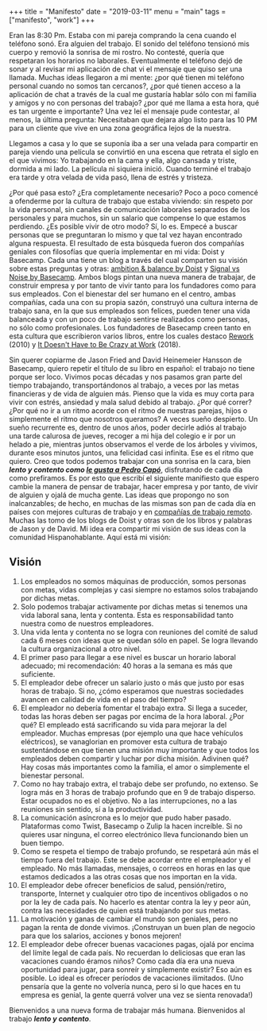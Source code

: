+++
title = "Manifesto"
date = "2019-03-11"
menu = "main"
tags = ["manifesto", "work"]
+++

Eran las 8:30 Pm. Estaba con mi pareja comprando la cena cuando el teléfono sonó. Era alguien del trabajo. El sonido del teléfono tensionó mis cuerpo y removió la sonrisa de mi rostro. No contesté, quería que respetaran los horarios no laborales. Eventualmente el teléfono dejó de sonar y al revisar mi aplicación de chat vi el mensaje que quiso ser una llamada. Muchas ideas llegaron a mi mente: ¿por qué tienen mi teléfono personal cuando no somos tan cercanos?, ¿por qué tienen acceso a la aplicación de chat a través de la cual me gustaría hablar sólo con mi familia y amigos y no con personas del trabajo? ¿por qué me llama a esta hora, qué es tan urgente e importante? Una vez leí el mensaje pude contestar, al menos, la última pregunta: Necesitaban que dejara algo listo para las 10 PM para un cliente que vive en una zona geográfica lejos de la nuestra. 

Llegamos a casa y lo que se suponía iba a ser una velada para compartir en pareja viendo una película se convirtió en una escena que retrata el siglo en el que vivimos: Yo trabajando en la cama y ella, algo cansada y triste, dormida a mi lado. La película ni siquiera inició. Cuando terminé el trabajo era tarde y otra velada de vida pasó, llena de estrés y tristeza. 

¿Por qué pasa esto? ¿Era completamente necesario? Poco a poco comencé a ofenderme por la cultura de trabajo que estaba viviendo: sin respeto por la vida personal, sin canales de comunicación laborales separados de los personales y para muchos, sin un salario que compense lo que estamos perdiendo. ¿Es posible vivir de otro modo? Sí, lo es. Empecé a buscar personas que se preguntaran lo mismo y que tal vez hayan encontrado alguna respuesta. El resultado de esta búsqueda fueron dos compañías geniales con filosofías que quería implementar en mi vida: Doist y Basecamp. Cada una tiene un blog a través del cual comparten su visión sobre estas preguntas y otras: [ambition & balance by Doist](https://doist.com/blog/) y [Signal vs Noise by Basecamp](https://m.signalvnoise.com/). Ambos blogs pintan una nueva manera de trabajar, de construir empresa y por tanto de vivir tanto para los fundadores como para sus empleados. Con el bienestar del ser humano en el centro, ambas compañías, cada una con su propia sazón, construyó una cultura interna de trabajo sana, en la que sus empleados son felices, pueden tener una vida balanceada y con un poco de trabajo sentirse realizados como personas, no sólo como profesionales. Los fundadores de Basecamp creen tanto en esta cultura que escribieron varios libros, entre los cuales destaco [Rework](https://www.amazon.com/Rework-Jason-Fried/dp/0307463745) (2010) y [It Doesn't Have to Be Crazy at Work](https://www.amazon.com/Doesnt-Have-Be-Crazy-Work/dp/0062874780) (2018). 

Sin querer copiarme de Jason Fried and David Heinemeier Hansson de Basecamp, quiero repetir el título de su libro en español: el trabajo no tiene porque ser loco. Vivimos pocas décadas y nos pasamos gran parte del tiempo trabajando, transportándonos al trabajo, a veces por las metas financieras y de vida de alguien más. Pienso que la vida es muy corta para vivir con estrés, ansiedad y mala salud debido al trabajo. ¿Por qué correr? ¿Por qué no ir a un ritmo acorde con el ritmo de nuestras parejas, hijos o simplemente el ritmo que nosotros queramos? A veces sueño despierto. Un sueño recurrente es, dentro de unos años, poder decirle adiós al trabajo una tarde calurosa de jueves, recoger a mi hija del colegio e ir por un helado a pie, mientras juntos observamos el verde de los árboles y vivimos, durante esos minutos juntos, una felicidad casi infinita. Ese es el ritmo que quiero. Creo que todos podemos trabajar con una sonrisa en la cara, bien ***lento y contento como [le gusta a Pedro Capó](https://www.youtube.com/watch?v=1_zgKRBrT0Y)***, disfrutando de cada día como prefiramos. Es por esto que escribí el siguiente manifiesto que espero cambie la manera de pensar de trabajar, hacer empresa y por tanto, de vivir de alguien y ojalá de mucha gente. Las ideas que propongo no son inalcanzables; de hecho, en muchas de las mismas son pan de cada día en países con mejores culturas de trabajo y en [compañías de trabajo remoto](https://buffer.com/state-of-remote-work-2019). Muchas las tomo de los blogs de Doist y otras son de los libros y palabras de Jason y de David. Mi idea era compartir mi visión de sus ideas con la comunidad Hispanohablante. Aquí está mi visión:


## Visión

1. Los empleados no somos máquinas de producción, somos personas con metas, vidas complejas y casi siempre no estamos solos trabajando por dichas metas.
2. Solo podemos trabajar activamente por dichas metas si tenemos una vida laboral sana, lenta y contenta. Esta es responsabilidad tanto nuestra como de nuestros empleadores. 
3. Una vida lenta y contenta no se logra con reuniones del comité de salud cada 6 meses con ideas que se quedan sólo en papel. Se logra llevando la cultura organizacional a otro nivel.
3. El primer paso para llegar a ese nivel es buscar un horario laboral adecuado; mi recomendación: 40 horas a la semana es más que suficiente.
5. El empleador debe ofrecer un salario justo o más que justo por esas horas de trabajo. Si no, ¿cómo esperamos que nuestras sociedades avancen en calidad de vida en el paso del tiempo?
6. El empleador no debería fomentar el trabajo extra. Si llega a suceder, todas las horas deben ser pagas por encima de la hora laboral. ¿Por qué? El empleado está sacrificando su vida para mejorar la del empleador. Muchas empresas (por ejemplo una que hace vehículos eléctricos), se vanaglorian en promover esta cultura de trabajo sustentándose en que tienen una misión muy importante y que todos los empleados deben compartir y luchar por dicha misión. Adivinen qué? Hay cosas más importantes como la familia, el amor o simplemente el bienestar personal. 
7. Como no hay trabajo extra, el trabajo debe ser profundo, no extenso. Se logra más en 3 horas de trabajo profundo que en 9 de trabajo disperso. Estar ocupados no es el objetivo. No a las interrupciones, no a las reuniones sin sentido, sí a la productividad.
8. La comunicación asíncrona es lo mejor que pudo haber pasado. Plataformas como Twist, Basecamp o Zulip la hacen increíble. Si no quieres usar ninguna, el correo electrónico lleva funcionando bien un buen tiempo.
9. Como se respeta el tiempo de trabajo profundo, se respetará aún más el tiempo fuera del trabajo. Este se debe acordar entre el empleador y el empleado. No más llamadas, mensajes, o correos en horas en las que estamos dedicados a las otras cosas que nos importan en la vida. 
10. El empleador debe ofrecer beneficios de salud, pensión/retiro, transporte, Internet y cualquier otro tipo de incentivos obligados o no por la ley de cada país. No hacerlo es atentar contra la ley y peor aún, contra las necesidades de quien está trabajando por sus metas.
11. La motivación y ganas de cambiar el mundo son geniales, pero no pagan la renta de donde vivimos. ¡Construyan un buen plan de negocio para que los salarios, acciones y bonos mejoren!
12. El empleador debe ofrecer buenas vacaciones pagas, ojalá por encima del límite legal de cada país. No recuerdan lo deliciosas que eran las vacaciones cuando éramos niños? Como cada día era una nueva oportunidad para jugar, para sonreír y simplemente existir? Eso aún es posible. Lo ideal es ofrecer períodos de vacaciones ilimitados. (Uno pensaría que la gente no volvería nunca, pero si lo que haces en tu empresa es genial, la gente querrá volver una vez se sienta renovada!)

Bienvenidos a una nueva forma de trabajar más humana. Bienvenidos al trabajo ***lento y contento***.